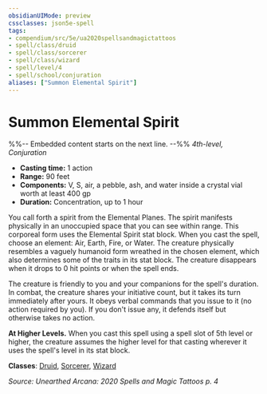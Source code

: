 ```yaml
---
obsidianUIMode: preview
cssclasses: json5e-spell
tags:
- compendium/src/5e/ua2020spellsandmagictattoos
- spell/class/druid
- spell/class/sorcerer
- spell/class/wizard
- spell/level/4
- spell/school/conjuration
aliases: ["Summon Elemental Spirit"]
---
```

# Summon Elemental Spirit
%%-- Embedded content starts on the next line. --%%
*4th-level, Conjuration*  

- **Casting time:** 1 action
- **Range:** 90 feet
- **Components:** V, S, air, a pebble, ash, and water inside a crystal vial worth at least 400 gp
- **Duration:** Concentration, up to 1 hour

You call forth a spirit from the Elemental Planes. The spirit manifests physically in an unoccupied space that you can see within range. This corporeal form uses the Elemental Spirit stat block. When you cast the spell, choose an element: Air, Earth, Fire, or Water. The creature physically resembles a vaguely humanoid form wreathed in the chosen element, which also determines some of the traits in its stat block. The creature disappears when it drops to 0 hit points or when the spell ends.

The creature is friendly to you and your companions for the spell's duration. In combat, the creature shares your initiative count, but it takes its turn immediately after yours. It obeys verbal commands that you issue to it (no action required by you). If you don't issue any, it defends itself but otherwise takes no action.

**At Higher Levels.** When you cast this spell using a spell slot of 5th level or higher, the creature assumes the higher level for that casting wherever it uses the spell's level in its stat block.

**Classes**: [Druid](/Systems/5e/classes/druid.md), [Sorcerer](/Systems/5e/classes/sorcerer.md), [Wizard](/Systems/5e/classes/wizard.md)

*Source: Unearthed Arcana: 2020 Spells and Magic Tattoos p. 4*